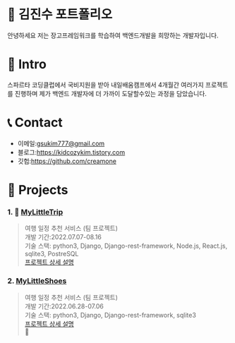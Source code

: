# 📜 김진수 포트폴리오

안녕하세요 저는 장고프레임워크를 학습하여 백엔드개발을 희망하는 개발자입니다.

# 👋 Intro

스파르타 코딩클럽에서 국비지원을 받아 내일배움캠프에서 4개월간 여러가지 프로젝트를 진행하며 제가 백엔드 개발자에 더 가까이 도달할수있는 과정을 담았습니다.

# 📞 Contact
- 이메일:gsukim777@gmail.com
- 블로그:https://kidcozykim.tistory.com
- 깃헙:https://github.com/creamone

# 📝 Projects

###   1. 🛫 [MyLittleTrip](https://github.com/creamone/MyLittelTrip_backend)

>  여행 일정 추천 서비스 (팀 프로젝트)  
>  개발 기간:2022.07.07-08.16  
>  기술 스택: python3, Django, Django-rest-framework, Node.js, React.js, sqlite3, PostreSQL  
>  [프로젝트 상세 설명](https://kidcozykim.tistory.com/84)  

###   2. [MyLittleShoes](https://github.com/creamone/mylittleshoes_backend)

> 여행 일정 추천 서비스 (팀 프로젝트)  
> 개발 기간:2022.06.28-07.06  
> 기술 스택: python3, Django, Django-rest-framework, sqlite3  
> [프로젝트 상세 설명](https://kidcozykim.tistory.com/85)  
📌


